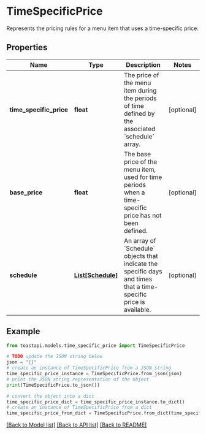 # TimeSpecificPrice

Represents the pricing rules for a menu item that uses a time-specific price. 

## Properties

Name | Type | Description | Notes
------------ | ------------- | ------------- | -------------
**time_specific_price** | **float** | The price of the menu item during the periods of time defined by the associated &#x60;schedule&#x60; array.  | [optional] 
**base_price** | **float** | The base price of the menu item, used for time periods when a time-specific price has not been defined.  | [optional] 
**schedule** | [**List[Schedule]**](Schedule.md) | An array of &#x60;Schedule&#x60; objects that indicate the specific days and times that a time-specific price is available.  | [optional] 

## Example

```python
from toastapi.models.time_specific_price import TimeSpecificPrice

# TODO update the JSON string below
json = "{}"
# create an instance of TimeSpecificPrice from a JSON string
time_specific_price_instance = TimeSpecificPrice.from_json(json)
# print the JSON string representation of the object
print(TimeSpecificPrice.to_json())

# convert the object into a dict
time_specific_price_dict = time_specific_price_instance.to_dict()
# create an instance of TimeSpecificPrice from a dict
time_specific_price_from_dict = TimeSpecificPrice.from_dict(time_specific_price_dict)
```
[[Back to Model list]](../README.md#documentation-for-models) [[Back to API list]](../README.md#documentation-for-api-endpoints) [[Back to README]](../README.md)


